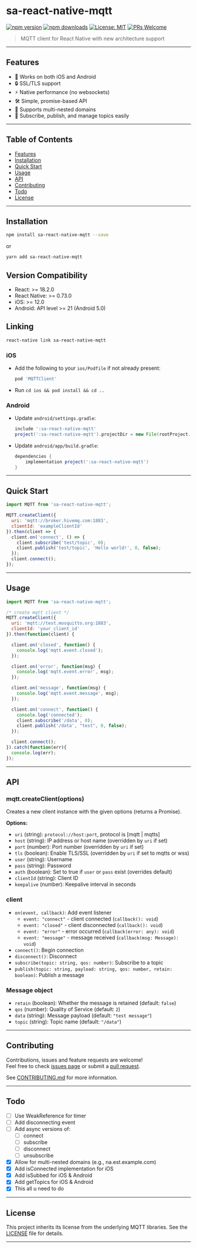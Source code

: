 # sa-react-native-mqtt

[![npm version](https://img.shields.io/npm/v/sa-react-native-mqtt.svg)](https://www.npmjs.com/package/sa-react-native-mqtt)
[![npm downloads](https://img.shields.io/npm/dt/sa-react-native-mqtt.svg)](https://www.npmjs.com/package/sa-react-native-mqtt)
[![License: MIT](https://img.shields.io/badge/License-MIT-yellow.svg)](./LICENSE)
[![PRs Welcome](https://img.shields.io/badge/PRs-welcome-brightgreen.svg)](https://github.com/your-repo/sa-react-native-mqtt/pulls)

> MQTT client for React Native with new architecture support

---

## Features

- 📱 Works on both iOS and Android
- 🔒 SSL/TLS support
- ⚡ Native performance (no websockets)
- 🛠️ Simple, promise-based API
- 🧩 Supports multi-nested domains
- 🔄 Subscribe, publish, and manage topics easily

---

## Table of Contents

- [Features](#features)
- [Installation](#installation)
- [Quick Start](#quick-start)
- [Usage](#usage)
- [API](#api)
- [Contributing](#contributing)
- [Todo](#todo)
- [License](#license)

---

## Installation

```bash
npm install sa-react-native-mqtt --save
```
or
```bash
yarn add sa-react-native-mqtt
```

## Version Compatibility

- React: >= 18.2.0
- React Native: >= 0.73.0
- iOS: >= 12.0
- Android: API level >= 21 (Android 5.0)

## Linking

```bash
react-native link sa-react-native-mqtt
```

### iOS

- Add the following to your `ios/Podfile` if not already present:
  ```ruby
  pod 'MQTTClient'
  ```
- Run `cd ios && pod install && cd ..`

### Android

- Update `android/settings.gradle`:

  ```gradle
  include ':sa-react-native-mqtt'
  project(':sa-react-native-mqtt').projectDir = new File(rootProject.projectDir,  '../node_modules/sa-react-native-mqtt/android')
  ```

- Update `android/app/build.gradle`:

  ```gradle
  dependencies {
      implementation project(':sa-react-native-mqtt')
  }
  ```

---

## Quick Start

```javascript
import MQTT from 'sa-react-native-mqtt';

MQTT.createClient({
  uri: 'mqtt://broker.hivemq.com:1883',
  clientId: 'exampleClientId'
}).then(client => {
  client.on('connect', () => {
    client.subscribe('test/topic', 0);
    client.publish('test/topic', 'Hello world!', 0, false);
  });
  client.connect();
});
```

---

## Usage

```javascript
import MQTT from 'sa-react-native-mqtt';

/* create mqtt client */
MQTT.createClient({
  uri: 'mqtt://test.mosquitto.org:1883',
  clientId: 'your_client_id'
}).then(function(client) {

  client.on('closed', function() {
    console.log('mqtt.event.closed');
  });

  client.on('error', function(msg) {
    console.log('mqtt.event.error', msg);
  });

  client.on('message', function(msg) {
    console.log('mqtt.event.message', msg);
  });

  client.on('connect', function() {
    console.log('connected');
    client.subscribe('/data', 0);
    client.publish('/data', "test", 0, false);
  });

  client.connect();
}).catch(function(err){
  console.log(err);
});
```

---

## API

### mqtt.createClient(options)

Creates a new client instance with the given options (returns a Promise).

**Options:**

- `uri` (string): `protocol://host:port`, protocol is [mqtt | mqtts]
- `host` (string): IP address or host name (overridden by `uri` if set)
- `port` (number): Port number (overridden by `uri` if set)
- `tls` (boolean): Enable TLS/SSL (overridden by `uri` if set to mqtts or wss)
- `user` (string): Username
- `pass` (string): Password
- `auth` (boolean): Set to true if `user` or `pass` exist (overrides default)
- `clientId` (string): Client ID
- `keepalive` (number): Keepalive interval in seconds

### client

- `on(event, callback)`: Add event listener
  - `event: "connect"` - client connected (`callback(): void`)
  - `event: "closed"` - client disconnected (`callback(): void`)
  - `event: "error"` - error occurred (`callback(error: any): void`)
  - `event: "message"` - message received (`callback(msg: Message): void`)
- `connect()`: Begin connection
- `disconnect()`: Disconnect
- `subscribe(topic: string, qos: number)`: Subscribe to a topic
- `publish(topic: string, payload: string, qos: number, retain: boolean)`: Publish a message

### Message object

- `retain` (boolean): Whether the message is retained (default: `false`)
- `qos` (number): Quality of Service (default: `2`)
- `data` (string): Message payload (default: `"test message"`)
- `topic` (string): Topic name (default: `"/data"`)

---

## Contributing

Contributions, issues and feature requests are welcome!  
Feel free to check [issues page](https://github.com/your-repo/sa-react-native-mqtt/issues) or submit a [pull request](https://github.com/your-repo/sa-react-native-mqtt/pulls).

See [CONTRIBUTING.md](./CONTRIBUTING.md) for more information.

---

## Todo

- [ ] Use WeakReference for timer
- [ ] Add disconnecting event
- [ ] Add async versions of:
  - [ ] connect
  - [ ] subscribe
  - [ ] disconnect
  - [ ] unsubscribe
- [x] Allow for multi-nested domains (e.g., na.est.example.com)
- [x] Add isConnected implementation for iOS
- [x] Add isSubbed for iOS & Android
- [x] Add getTopics for iOS & Android
- [x] This all u need to do 

---

## License

This project inherits its license from the underlying MQTT libraries. See the [LICENSE](./LICENSE) file for details.

---

<!--
If you have a screenshot or GIF, add it here for extra appeal!
-->
